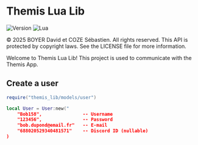 # Themis Lua Lib

![Version](https://img.shields.io/badge/Version-0.1.0--alpha.1-blue.svg)
![Lua](https://img.shields.io/badge/Lua-5.4%2B-blue.svg)

© 2025 BOYER David et COZE Sébastien. All rights reserved. This API is protected by copyright laws. See the LICENSE file for more information.

Welcome to Themis Lua Lib! This project is used to communicate with the Themis App.

## Create a user

```lua
require("themis_lib/models/user")

local User = User:new("
    "Bob158",               -- Username
    "123456",               -- Password
    "bob.dupond@email.fr"   -- E-mail
    "688020529340481571"    -- Discord ID (nullable)
)
```
